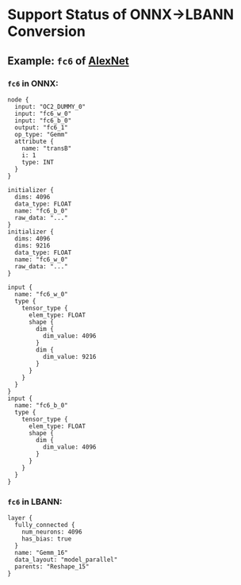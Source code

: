 # Support Status of ONNX->LBANN Conversion
## Example: `fc6` of [AlexNet](https://github.com/onnx/models/tree/master/bvlc_alexnet)
### `fc6` in ONNX:
```
node {
  input: "OC2_DUMMY_0"
  input: "fc6_w_0"
  input: "fc6_b_0"
  output: "fc6_1"
  op_type: "Gemm"
  attribute {
    name: "transB"
    i: 1
    type: INT
  }
}
```
```
initializer {
  dims: 4096
  data_type: FLOAT
  name: "fc6_b_0"
  raw_data: "..."
}
initializer {
  dims: 4096
  dims: 9216
  data_type: FLOAT
  name: "fc6_w_0"
  raw_data: "..."
}
```
```
input {
  name: "fc6_w_0"
  type {
    tensor_type {
      elem_type: FLOAT
      shape {
        dim {
          dim_value: 4096
        }
        dim {
          dim_value: 9216
        }
      }
    }
  }
}
input {
  name: "fc6_b_0"
  type {
    tensor_type {
      elem_type: FLOAT
      shape {
        dim {
          dim_value: 4096
        }
      }
    }
  }
}
```

### `fc6` in LBANN:
```
layer {
  fully_connected {
    num_neurons: 4096
    has_bias: true
  }
  name: "Gemm_16"
  data_layout: "model_parallel"
  parents: "Reshape_15"
}
```
